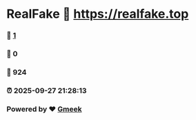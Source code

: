 # RealFake :link: https://realfake.top 
### :page_facing_up: [1](https://realfake.top/tag.html) 
### :speech_balloon: 0 
### :hibiscus: 924 
### :alarm_clock: 2025-09-27 21:28:13 
### Powered by :heart: [Gmeek](https://github.com/Meekdai/Gmeek)
